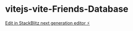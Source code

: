 # vitejs-vite-Friends-Database

[Edit in StackBlitz next generation editor ⚡️](https://stackblitz.com/~/github.com/SkyBlueHeat/vitejs-vite-Friends-Database)
